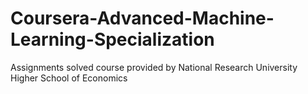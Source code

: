 # Coursera-Advanced-Machine-Learning-Specialization
Assignments solved course provided by National Research University Higher School of Economics
